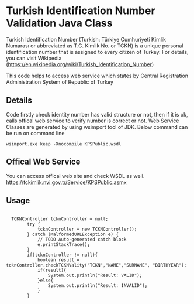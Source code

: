# Turkish Identification Number Validation Java Class

Turkish Identification Number (Turkish: Türkiye Cumhuriyeti Kimlik Numarası or abbreviated as T.C. Kimlik No. or TCKN) is a unique personal identification number that is assigned to every citizen of Turkey. For details, you can visit Wikipedia (https://en.wikipedia.org/wiki/Turkish_Identification_Number)

This code helps to access web service which states by Central Registration Administration System of Republic of Turkey
## Details
Code firstly check identity number has valid structure or not, then if it is ok, calls offical web service to verify number is correct or not.
Web Service Classes are generated by using wsimport tool of JDK.
Below command can be run on command line
```
wsimport.exe keep -Xnocompile KPSPublic.wsdl
```
## Offical Web Service
You can access offical web site and check WSDL as well. https://tckimlik.nvi.gov.tr/Service/KPSPublic.asmx
## Usage
```

  TCKNController tcknController = null;
		try {
			tcknController = new TCKNController();
		} catch (MalformedURLException e) {
			// TODO Auto-generated catch block
			e.printStackTrace();
		}
		if(tcknController != null){
			boolean result = tcknController.checkTCKNVality("TCKN","NAME","SURNAME", "BIRTHYEAR");
			if(result){
				System.out.println("Result: VALID");
			}else{
				System.out.println("Result: INVALID");
			}			
		}

```
